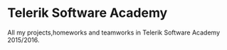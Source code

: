 # Telerik Software Academy

All my projects,homeworks and teamworks in Telerik Software Academy 2015/2016.
